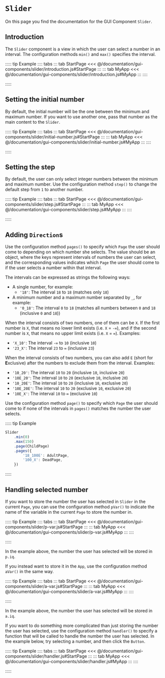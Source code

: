 # `Slider`
On this page you find the documentation for the GUI Component `Slider`.

## Introduction
The `Slider` component is a view in which the user can select a number in an interval. The configuration methods `min()` and `max()` specifies the interval.

::::: tip Example
:::: tabs
::: tab StartPage
<<< @/documentation/gui-components/slider/introduction.js#StartPage
:::
::: tab MyApp
<<< @/documentation/gui-components/slider/introduction.js#MyApp
:::
::::

<ShowApp gui-component="slider" filename="introduction" />

:::::




## Setting the initial number
By default, the initial number will be the one between the minimum and maximum number. If you want to use another one, pass that number as the main content to the `Slider`.

::::: tip Example
:::: tabs
::: tab StartPage
<<< @/documentation/gui-components/slider/initial-number.js#StartPage
:::
::: tab MyApp
<<< @/documentation/gui-components/slider/initial-number.js#MyApp
:::
::::

<ShowApp gui-component="slider" filename="initial-number" />

:::::




## Setting the step
By default, the user can only select integer numbers between the minimum and maximum number. Use the configuration method `step()` to change the default step from `1` to another number.

::::: tip Example
:::: tabs
::: tab StartPage
<<< @/documentation/gui-components/slider/step.js#StartPage
:::
::: tab MyApp
<<< @/documentation/gui-components/slider/step.js#MyApp
:::
::::

<ShowApp gui-component="slider" filename="step" />

:::::




## Adding `Direction`s
Use the configuration method `pages()` to specify which `Page` the user should come to depending on which number she selects. The value should be an object, where the keys represent intervals of numbers the user can select, and the corresponding values indicates which `Page` the user should come to if the user selects a number within that interval.

The intervals can be expressed as strings the following ways:

* A single number, for example:
	* `'18'`: The interval `18` to `18` (matches only `18`)
* A minimum number and a maximum number separated by `_`, for example:
	* `'0_18'`: The interval `0` to `18` (matches all numbers between `0` and `18` (inclusive `0` and `18`))

When the interval consists of two numbers, one of them can be `X`. If the first number is `X`, that means no lower limit exists (i.e. `X` = `-∞`), and if the second number is `X`, that means no upper limit exists (i.e. `X` = `∞`). Examples:

* `'X_10'`: The interval `-∞` to `10` (inclusive `10`)
* `'23_X'`: The interval `23` to `∞` (inclusive `23`)

When the interval consists of two numbers, you can also add `E` (short for **E**xclusive) after the numbers to exclude them from the interval. Examples:

* `'10_20'`: The interval `10` to `20` (inclusive `10`, inclusive `20`)
* `'10E_20'`: The interval `10` to `20` (exclusive `10`, inclusive `20`)
* `'10_20E'`: The interval `10` to `20` (inclusive `10`, exclusive `20`)
* `'10E_20E'`: The interval `10` to `20` (exclusive `10`, exclusive `20`)
* `'10E_X'`: The interval `10` to `∞` (exclusive `10`)

Use the configuration method `page()` to specify which `Page` the user should come to if none of the intervals in `pages()` matches the number the user selects.

::::: tip Example
```js
Slider
	.min(0)
	.max(150)
	.page(ChildPage)
	.pages({
		'18_100E': AdultPage,
		'100_X': DeadPage,
	})
```
:::::




## Handling selected number
If you want to store the number the user has selected in `Slider` in the current `Page`, you can use the configuration method `pVar()` to indicate the name of the variable in the current `Page` to store the number in.

::::: tip Example
:::: tabs
::: tab StartPage
<<< @/documentation/gui-components/slider/p-var.js#StartPage
:::
::: tab MyApp
<<< @/documentation/gui-components/slider/p-var.js#MyApp
:::
::::

<ShowApp gui-component="slider" filename="p-var" />

:::::

In the example above, the number the user has selected will be stored in `p.iq`.

If you instead want to store it in the `App`, use the configuration method `aVar()` in the same way.

::::: tip Example
:::: tabs
::: tab StartPage
<<< @/documentation/gui-components/slider/a-var.js#StartPage
:::
::: tab MyApp
<<< @/documentation/gui-components/slider/a-var.js#MyApp
:::
::::

<ShowApp gui-component="slider" filename="a-var" />

:::::

In the example above, the number the user has selected will be stored in `a.iq`.

If you want to do something more complicated than just storing the number the user has selected, use the configuration method `handler()` to specify a function that will be called to handle the number the user has selected. In the example below, try selecting a number, and then click the `Button`.

::::: tip Example
:::: tabs
::: tab StartPage
<<< @/documentation/gui-components/slider/handler.js#StartPage
:::
::: tab MyApp
<<< @/documentation/gui-components/slider/handler.js#MyApp
:::
::::

<ShowApp gui-component="slider" filename="handler" />

:::::